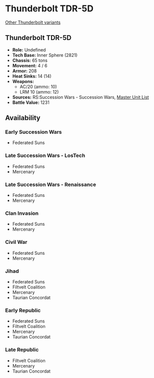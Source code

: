 # Thunderbolt TDR-5D

[Other Thunderbolt variants](../thunderbolt.md)

## Thunderbolt TDR-5D
- **Role:** Undefined
- **Tech Base:** Inner Sphere (2821)
- **Chassis:** 65 tons
- **Movement:** 4 / 6
- **Armor:** 208
- **Heat Sinks:** 14 (14)
- **Weapons:**
  - AC/20 (ammo: 10)
  - LRM 10 (ammo: 12)
- **Sources:** RS:Succession Wars - Succession Wars, [Master Unit List](http://masterunitlist.info/Unit/Details/7431/thunderbolt-tdr-5d)
- **Battle Value:** 1231

## Availability

### Early Succession Wars
- Federated Suns

### Late Succession Wars - LosTech
- Federated Suns
- Mercenary

### Late Succession Wars - Renaissance
- Federated Suns
- Mercenary

### Clan Invasion
- Federated Suns
- Mercenary

### Civil War
- Federated Suns
- Mercenary

### Jihad
- Federated Suns
- Filtvelt Coalition
- Mercenary
- Taurian Concordat

### Early Republic
- Federated Suns
- Filtvelt Coalition
- Mercenary
- Taurian Concordat

### Late Republic
- Filtvelt Coalition
- Mercenary
- Taurian Concordat

